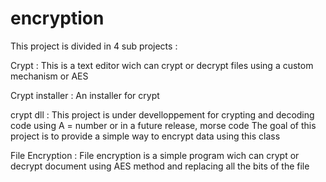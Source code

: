 # encryption

This project is divided in 4 sub projects :

Crypt :
	This is a text editor wich can crypt or decrypt files using a custom mechanism or AES

Crypt installer :
	An installer for crypt
	
crypt dll :
	This project is under develloppement for crypting and decoding code using A = number or in a future release, morse code	
	The goal of this project is to provide a simple way to encrypt data using this class

File Encryption :
	File encryption is a simple program wich can crypt or decrypt document using AES method and replacing all the bits of the file
